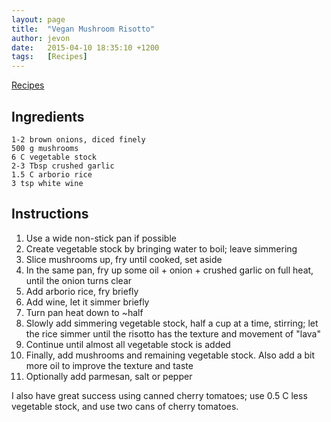 ```yaml
---
layout: page
title:  "Vegan Mushroom Risotto"
author: jevon
date:   2015-04-10 18:35:10 +1200
tags:   [Recipes]
---
```


[Recipes](Recipes.md)

## Ingredients

```
1-2 brown onions, diced finely
500 g mushrooms
6 C vegetable stock
2-3 Tbsp crushed garlic
1.5 C arborio rice
3 tsp white wine
```

## Instructions

1. Use a wide non-stick pan if possible
1. Create vegetable stock by bringing water to boil; leave simmering
1. Slice mushrooms up, fry until cooked, set aside
1. In the same pan, fry up some oil + onion + crushed garlic on full heat, until the onion turns clear
1. Add arborio rice, fry briefly
1. Add wine, let it simmer briefly
1. Turn pan heat down to ~half
1. Slowly add simmering vegetable stock, half a cup at a time, stirring; let the rice simmer until the risotto has the texture and movement of "lava"
1. Continue until almost all vegetable stock is added
1. Finally, add mushrooms and remaining vegetable stock. Also add a bit more oil to improve the texture and taste
1. Optionally add parmesan, salt or pepper

I also have great success using canned cherry tomatoes; use 0.5 C less vegetable stock, and use two cans of cherry tomatoes.
